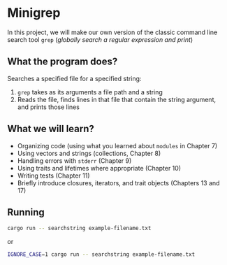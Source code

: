 # Minigrep

In this project, we will make our own version of the classic command line search tool `grep` (_globally search a regular expression and print_)

## What the program does?

Searches a specified file for a specified string:

1. `grep` takes as its arguments a file path and a string
2. Reads the file, finds lines in that file that contain the string argument, and prints those lines

## What we will learn?

- Organizing code (using what you learned about `modules` in Chapter 7)
- Using vectors and strings (collections, Chapter 8)
- Handling errors with `stderr` (Chapter 9)
- Using traits and lifetimes where appropriate (Chapter 10)
- Writing tests (Chapter 11)
- Briefly introduce closures, iterators, and trait objects (Chapters 13 and 17)

## Running

```bash
cargo run -- searchstring example-filename.txt
```

or

```bash
IGNORE_CASE=1 cargo run -- searchstring example-filename.txt
```
